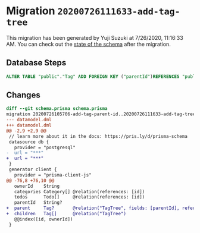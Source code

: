 # Migration `20200726111633-add-tag-tree`

This migration has been generated by Yuji Suzuki at 7/26/2020, 11:16:33 AM.
You can check out the [state of the schema](./schema.prisma) after the migration.

## Database Steps

```sql
ALTER TABLE "public"."Tag" ADD FOREIGN KEY ("parentId")REFERENCES "public"."Tag"("id") ON DELETE SET NULL  ON UPDATE CASCADE
```

## Changes

```diff
diff --git schema.prisma schema.prisma
migration 20200726105706-add-tag-parent-id..20200726111633-add-tag-tree
--- datamodel.dml
+++ datamodel.dml
@@ -2,9 +2,9 @@
 // learn more about it in the docs: https://pris.ly/d/prisma-schema
 datasource db {
   provider = "postgresql"
-  url = "***"
+  url = "***"
 }
 generator client {
   provider = "prisma-client-js"
@@ -76,8 +76,10 @@
   ownerId    String
   categories Category[] @relation(references: [id])
   todos      Todo[]     @relation(references: [id])
   parentId   String?
+  parent     Tag?       @relation("TagTree", fields: [parentId], references: [id])
+  children   Tag[]      @relation("TagTree")
   @@index([id, ownerId])
 }
```


